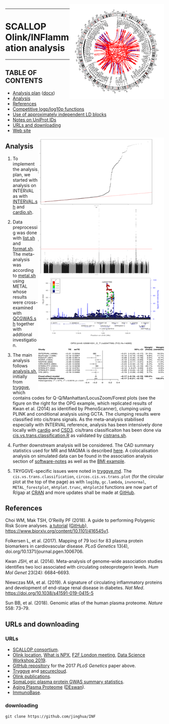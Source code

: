 <img src="doc/INF1.circlize.png" width="300" height="300" align="right">

---

# SCALLOP Olink/INFlammation analysis

---

## TABLE OF CONTENTS

* [Analysis plan](doc/SCALLOP_INF1_analysis_plan.md) ([docx](doc/SCALLOP_INF1_analysis_plan.docx))
* [Analysis](https://github.com/jinghuazhao/INF#analysis)
* [References](https://github.com/jinghuazhao/INF#references)
* [Competitive logp/log10p functions](doc/logplog10p.md)
* [Use of approximately independent LD blocks](doc/aild.md)
* [Notes on UniProt IDs](doc/uniprot.md)
* [URLs and downloading](https://github.com/jinghuazhao/INF#urls-and-downloading)
* [Web site](https://jinghuazhao.github.io/INF/)

<img src="doc/OPG-qmlf.png" width="400" height="800" align="right">

## Analysis

1. To implement the analysis plan, we started with analysis on INTERVAL as with [INTERVAL.sh](tryggve/INTERVAL.sh) and [cardio.sh](cardio/cardio.sh).

2. Data preprocessig was done with [list.sh](tryggve/list.sh) and [format.sh](tryggve/format.sh). The meta-analysis was according to [metal.sh](tryggve/metal.sh) using METAL whose results were cross-examined with [QCGWAS.sh](tryggve/QCGWAS.sh) together with addtional investigation.

3. The main analysis follows [analysis.sh](tryggve/analysis.sh), initially from [tryggve](tryggve), which contains codes for Q-Q/Manhattan/LocusZoom/Forest plots (see the figure on the right for the OPG example, which replicated results of Kwan et al. (2014) as identified by PhenoScanner), clumping using PLINK and conditional analysis using GCTA. The clumping results were classified into cis/trans signals. As the meta-analysis stabilised especially with INTERVAL reference, analysis has been intensively done locally with [cardio](cardio) and [CSD3](csd3). cis/trans classificaiton has been done via [cis.vs.trans.classification.R](cardio/cis.vs.trans.classification.R) as validated by [cistrans.sh](cardio/cistrans.sh).

4. Further downstream analysis will be considered. The CAD summary statistics used for MR and MAGMA is described [here](https://jinghuazhao.github.io/Omics-analysis/CAD/).
A colocalisation analysis on simulated data can be found in the association analysis section of [software-notes](https://jinghuazhao.github.io/software-notes/)
as well as the [BMI example](https://jinghuazhao.github.io/Omics-analysis/BMI/).

5. TRYGGVE-specific issues were noted in [tryggve.md](tryggve/tryggve.md). The `cis.vs.trans.classification`, `circos.cis.vs.trans.plot` (for the circular plot at the top of the page) as with `log10p`, `gc.lambda`, `invnormal`, `METAL_forestplot`, `mhtplot.trunc`, `mhtplot2d` functions are now part of R/gap at [CRAN](https://CRAN.R-project.org/package=gap) and more updates shall be made at [GitHub](https://github.com/jinghuazhao/R/tree/master/gap).

## References

Choi WM, Mak TSH, O’Reilly PF (2018). A guide to performing Polygenic Risk Score analyses. [a tutorial](https://choishingwan.github.io/PRS-Tutorial/) ([GitHub](https://github.com/choishingwan/PRSice)),
https://www.biorxiv.org/content/10.1101/416545v1.

Folkersen L, et al. (2017). Mapping of 79 loci for 83 plasma protein biomarkers in cardiovascular disease. *PLoS Genetics* 13(4), doi.org/10.1371/journal.pgen.1006706.

Kwan JSH, et al. (2014). Meta-analysis of genome-wide association studies identiﬁes two loci associated with circulating osteoprotegerin levels. *Hum Mol Genet* 23(24): 6684–6693.

Niewczas MA, et al. (2019). A signature of circulating inflammatory proteins and development of end-stage renal disease in diabetes. *Nat Med*. https://doi.org/10.1038/s41591-019-0415-5

Sun BB, et al. (2018). Genomic atlas of the human plasma proteome. *Nature* 558: 73–79.

## URLs and downloading

### URLs

* [SCALLOP consortium](http://www.scallop-consortium.com/).
* [Olink location](https://www.olink.com/scallop/), [What is NPX](https://www.olink.com/question/what-is-npx/), [F2F London meeting](https://www.olink.com/scallop-f2f-2019/), [Data Science Workshop 2019](https://www.olink.com/data-science-workshop-2019/).
* [GitHub repository](https://github.com/lassefolkersen/scallop) for the 2017 *PLoS Genetics* paper above.
* [Tryggve](https://neic.no/tryggve/) and [securecloud](https://secureremote.dtu.dk/vpn/index.html).
* [Olink publications](https://www.olink.com/data-you-can-trust/publications/).
* [SomaLogic plasma protein GWAS summary statistics](http://www.phpc.cam.ac.uk/ceu/proteins).
* [Aging Plasma Proteome](https://twc-stanford.shinyapps.io/aging_plasma_proteome/) ([DEswan](https://github.com/lehallib/DEswan)).
* [ImmunoBase](https://genetics.opentargets.org/immunobase).

### downloading

``` {.bash}
git clone https://github.com/jinghua/INF
```
